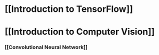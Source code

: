 # [[Introduction to TensorFlow]]

# [[Introduction to Computer Vision]]

### [[Convolutional Neural Network]]